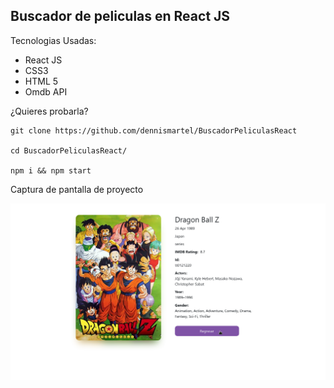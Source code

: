 ## Buscador de peliculas en React JS

Tecnologias Usadas:

* React JS
* CSS3 
* HTML 5
* Omdb API

¿Quieres probarla?

```
git clone https://github.com/dennismartel/BuscadorPeliculasReact

cd BuscadorPeliculasReact/

npm i && npm start
```

Captura de pantalla de proyecto

![profile-pelicula](movie-api.png)
